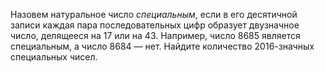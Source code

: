 Назовем натуральное число $\textit{специальным}$, если в его десятичной записи каждая пара последовательных цифр образует двузначное число, делящееся на 17 или на 43. Например, число 8685 является специальным, а число 8684 — нет. Найдите количество 2016-значных специальных чисел.